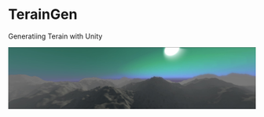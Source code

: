 # TerainGen
Generatiing Terain with Unity

![alt text](https://raw.githubusercontent.com/KitVanDeBunt/TerainGen/master/terain.jpg "terain")

